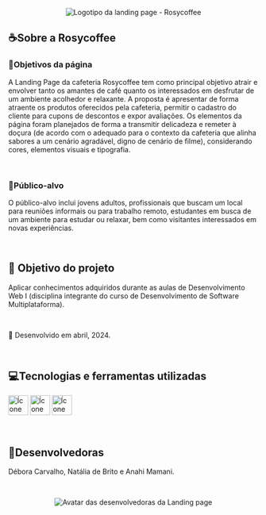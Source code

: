 <p align="center">
<img loading="lazy" src="https://github.com/Debora-Carvalho/Rosycoffee/assets/104103793/a506d790-5a85-47e7-bb1c-b626c82a8446"  alt="Logotipo da landing page - Rosycoffee"/>
</p>

<h2>☕Sobre a Rosycoffee</h2>
<h3>📄Objetivos da página</h3>
<p>A Landing Page da cafeteria Rosycoffee tem como principal objetivo atrair e envolver tanto os amantes de café quanto os interessados em desfrutar de um ambiente acolhedor e relaxante. 
  A proposta é apresentar de forma atraente os produtos oferecidos pela cafeteria, permitir o cadastro do cliente para cupons de descontos e expor avaliações. 
  Os elementos da página foram planejados de forma a transmitir delicadeza e remeter à doçura (de acordo com o adequado para o contexto da cafeteria que alinha sabores a um cenário agradável, digno de cenário de filme), considerando cores, elementos visuais e tipografia.
</p><br>
<h3>👩Público-alvo</h3>
<p>
  O público-alvo inclui jovens adultos, profissionais que buscam um local para reuniões informais ou para trabalho remoto, estudantes em busca de um ambiente para estudar ou relaxar, 
  bem como visitantes interessados em novas experiências.
</p><br>

<h2>🎯 Objetivo do projeto</h2>
<p>Aplicar conhecimentos adquiridos durante as aulas de Desenvolvimento Web I (disciplina integrante do curso de Desenvolvimento de Software Multiplataforma).</p><br>
<p>📆 Desenvolvido em abril, 2024.</p><br>

<h2>💻Tecnologias e ferramentas utilizadas</h2>
<p>
<img loading="lazy" src="https://cdn.jsdelivr.net/gh/devicons/devicon@latest/icons/html5/html5-original.svg" width="40" height="40" alt="Ícone do html5"/> 
<img loading="lazy" src="https://cdn.jsdelivr.net/gh/devicons/devicon@latest/icons/css3/css3-original.svg" width="40" height="40" alt="Ícone do css3"/> 
<img loading="lazy" src="https://cdn.jsdelivr.net/gh/devicons/devicon@latest/icons/vscode/vscode-original.svg" width="40" height="40" alt="Ícone do Visual Studio Code"/>
</p><br>

<h2>🌸Desenvolvedoras</h2>
<p>Débora Carvalho, Natália de Brito e Anahi Mamani.</p><br>
<p align="center">
<img loading="lazy" src="https://github.com/Debora-Carvalho/Rosycoffee/assets/104103793/81888cea-3e01-4f0e-b4dc-ccaf76be39d7" alt="Avatar das desenvolvedoras da Landing page"/>
</p>





          
          
          

